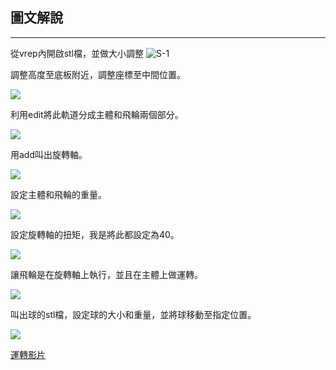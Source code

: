 ## 圖文解說
---

從vrep內開啟stl檔，並做大小調整
![S-1](https://blobscdn.gitbook.com/v0/b/gitbook-28427.appspot.com/o/assets%2F-LAgU-7dFCj3b3oIJIST%2F-LBLBLA72oyB6k8J9xe7%2F-LBLCUV5mFSo0D7z6Z7c%2FDesktop%20Screenshot%202018.04.30%20-%2017.40.50.15.png?alt=media&token=a93162e9-38ba-440a-bc80-291159986fd9)

調整高度至底板附近，調整座標至中間位置。

![](https://blobscdn.gitbook.com/v0/b/gitbook-28427.appspot.com/o/assets%2F-LAgU-7dFCj3b3oIJIST%2F-LBLBLA72oyB6k8J9xe7%2F-LBLCf_gwJsDIAWZBPRW%2FDesktop%20Screenshot%202018.04.30%20-%2017.41.23.25.png?alt=media&token=2419bcb2-5471-4a70-86aa-2da11b0f3de1)


利用edit將此軌道分成主體和飛輪兩個部分。

![](https://blobscdn.gitbook.com/v0/b/gitbook-28427.appspot.com/o/assets%2F-LAgU-7dFCj3b3oIJIST%2F-LBLBLA72oyB6k8J9xe7%2F-LBLHbKUisA0SYF7sBZ2%2FDesktop%20Screenshot%202018.04.30%20-%2017.42.04.26.png?alt=media&token=1950f119-a623-49f3-b0cf-7b83bfac564d)

用add叫出旋轉軸。

![](https://blobscdn.gitbook.com/v0/b/gitbook-28427.appspot.com/o/assets%2F-LAgU-7dFCj3b3oIJIST%2F-LBLBLA72oyB6k8J9xe7%2F-LBLHqtSUWFB4Y_jdUVN%2FDesktop%20Screenshot%202018.04.30%20-%2017.42.19.30.png?alt=media&token=835266e6-bf38-4e32-9971-f12db2d441de)

設定主體和飛輪的重量。

![](https://blobscdn.gitbook.com/v0/b/gitbook-28427.appspot.com/o/assets%2F-LAgU-7dFCj3b3oIJIST%2F-LBLBLA72oyB6k8J9xe7%2F-LBLK06WPjUJYtIskJLc%2FDesktop%20Screenshot%202018.04.30%20-%2017.42.37.66.png?alt=media&token=2f40e427-3ae9-4a48-b387-00098b2f08fd)

設定旋轉軸的扭矩，我是將此都設定為40。

![](https://blobscdn.gitbook.com/v0/b/gitbook-28427.appspot.com/o/assets%2F-LAgU-7dFCj3b3oIJIST%2F-LBLBLA72oyB6k8J9xe7%2F-LBLK7bm4YQ5kUD6RZFR%2FDesktop%20Screenshot%202018.04.30%20-%2017.43.31.93.png?alt=media&token=929a14b2-a864-44a0-8250-375d6e07c49c)

讓飛輪是在旋轉軸上執行，並且在主體上做運轉。

![](https://blobscdn.gitbook.com/v0/b/gitbook-28427.appspot.com/o/assets%2F-LAgU-7dFCj3b3oIJIST%2F-LBLBLA72oyB6k8J9xe7%2F-LBLKWGu_QDVdW3FdD67%2FDesktop%20Screenshot%202018.04.30%20-%2017.45.32.27.png?alt=media&token=38bfabf3-7f4f-457d-8883-81bd2306e00c)

叫出球的stl檔，設定球的大小和重量，並將球移動至指定位置。

![](https://blobscdn.gitbook.com/v0/b/gitbook-28427.appspot.com/o/assets%2F-LAgU-7dFCj3b3oIJIST%2F-LBLBLA72oyB6k8J9xe7%2F-LBLKkUD5lXb-yO2Ootc%2FDesktop%20Screenshot%202018.04.30%20-%2017.46.18.08.png?alt=media&token=17c038a7-1165-44a4-b43f-22064cbe6d6b)

[運轉影片](https://www.youtube.com/watch?v=J3B7mVxG_MU)
